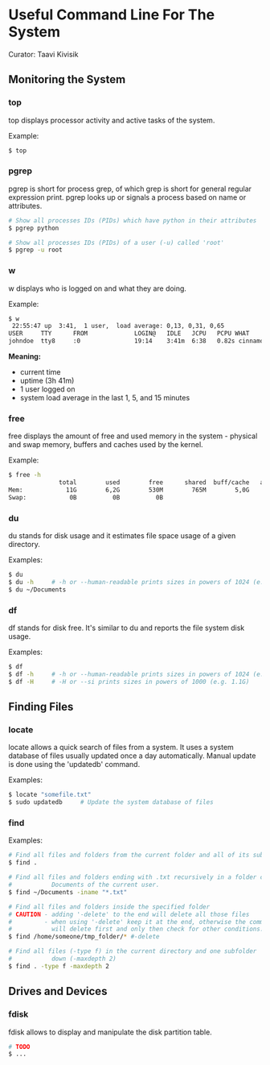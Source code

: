 # Useful Command Line For The System
Curator: Taavi Kivisik

## Monitoring the System

### top
top displays processor activity and active tasks of the system.

Example:  
```bash
$ top
```

### pgrep
pgrep is short for process grep, of which grep is short for general regular expression print. pgrep looks up or signals a process based on name or attributes.

```bash
# Show all processes IDs (PIDs) which have python in their attributes
$ pgrep python  

# Show all processes IDs (PIDs) of a user (-u) called 'root'
$ pgrep -u root  
```

### w
w displays who is logged on and what they are doing.  

Example:  
```bash
$ w
 22:55:47 up  3:41,  1 user,  load average: 0,13, 0,31, 0,65
USER     TTY      FROM             LOGIN@   IDLE   JCPU   PCPU WHAT
johndoe  tty8     :0               19:14    3:41m  6:38   0.82s cinnamon-session --session cinnamon
```

**Meaning:**
* current time
* uptime (3h 41m)
* 1 user logged on
* system load average in the last 1, 5, and 15 minutes

### free
free displays the amount of free and used memory in the system - physical and swap memory, buffers and caches used by the kernel.

Example:
```bash
$ free -h
              total        used        free      shared  buff/cache   available
Mem:            11G        6,2G        530M        765M        5,0G        4,2G
Swap:            0B          0B          0B
```

### du
du stands for disk usage and it estimates file space usage of a given directory.

Examples:
```bash
$ du
$ du -h     # -h or --human-readable prints sizes in powers of 1024 (e.g. 1023M)
$ du ~/Documents
```

### df
df stands for disk free. It's similar to du and reports the file system disk usage.

Examples:  
```bash
$ df
$ df -h     # -h or --human-readable prints sizes in powers of 1024 (e.g. 1023M)
$ df -H     # -H or --si prints sizes in powers of 1000 (e.g. 1.1G)
```

## Finding Files

### locate

locate allows a quick search of files from a system. It uses a system database of files usually updated once a day automatically. Manual update is done using the 'updatedb' command. 

Examples:  
```bash
$ locate "somefile.txt"
$ sudo updatedb     # Update the system database of files
```

### find

Examples:  
```bash
# Find all files and folders from the current folder and all of its subfolders
$ find .

# Find all files and folders ending with .txt recursively in a folder called
#           Documents of the current user.
$ find ~/Documents -iname "*.txt"

# Find all files and folders inside the specified folder
# CAUTION - adding '-delete' to the end will delete all those files
#         - when using '-delete' keep it at the end, otherwise the command
#           will delete first and only then check for other conditions.
$ find /home/someone/tmp_folder/* #-delete

# Find all files (-type f) in the current directory and one subfolder
#           down (-maxdepth 2)          
$ find . -type f -maxdepth 2

```

## Drives and Devices

### fdisk
fdisk allows to display and manipulate the disk partition table.

```bash
# TODO
$ ...
```